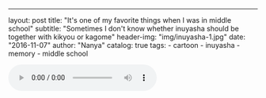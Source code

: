 ---
layout: post
title: "It's one of my favorite things when I was in middle school"
subtitle: "Sometimes I don't know whether inuyasha should be together with kikyou or kagome"
header-img: "img/inuyasha-1.jpg"
date: "2016-11-07"
author: "Nanya"
catalog: true
tags:
    - cartoon
    - inuyasha
    - memory
    - middle school

<audio src="https://rawgithub.com/mushroommie/loved-songs/master/V6-Change-the-world.mp3" autoplay="true" controls ></audio>